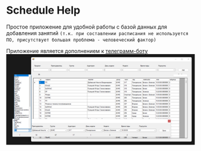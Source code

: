 # Schedule Help

Простое приложение для удобной работы с базой данных для добавления занятий `(т.к. при составлении расписания не используется ПО, присутствует большая проблема - человеческий фактор)`

Приложение является дополнением к [телеграмм-боту](https://github.com/NikDub/PsuBotSchedule)
![](docs/window.png)